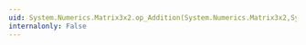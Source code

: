 ```yaml
---
uid: System.Numerics.Matrix3x2.op_Addition(System.Numerics.Matrix3x2,System.Numerics.Matrix3x2)
internalonly: False
---
```

